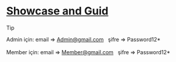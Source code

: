 # [Showcase and Guid](https://www.youtube.com/watch?v=ZojDNJhmgcQ)




> [!TIP]
> Admin için: email => Admin@gmail.com &nbsp; şifre => Password12* <br>
><br>
> Member için: email => Member@gmail.com &nbsp; şifre => Password12*
